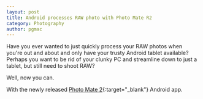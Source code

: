 ```yaml
---
layout: post
title: Android processes RAW photo with Photo Mate R2
category: Photography
author: pgmac
---
```

Have you ever wanted to just quickly process your RAW photos when you're out and about and only have your trusty Android tablet available? 
Perhaps you want to be rid of your clunky PC and streamline down to just a tablet, but still need to shoot RAW?

Well, now you can.

With the newly released [Photo Mate 2](http://connect.dpreview.com/post/7236815772/raw-processing-on-android-with-photo-mate-r2){:target="_blank"} Android app.